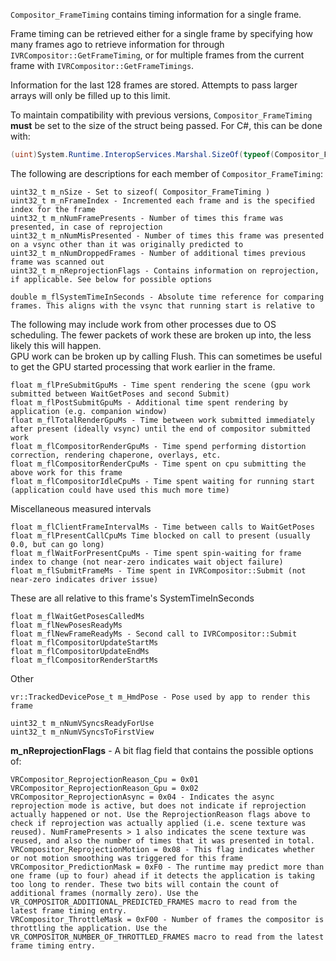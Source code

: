 `Compositor_FrameTiming` contains timing information for a single frame.

Frame timing can be retrieved either for a single frame by specifying how many frames ago to retrieve information for through `IVRCompositor::GetFrameTiming`, or for multiple frames from the current frame with `IVRCompositor::GetFrameTimings`.

Information for the last 128 frames are stored. Attempts to pass larger arrays will only be filled up to this limit.

To maintain compatibility with previous versions, `Compositor_FrameTiming` **must** be set to the size of the struct being passed. For C#, this can be done with:

```c#
(uint)System.Runtime.InteropServices.Marshal.SizeOf(typeof(Compositor_FrameTiming));
```

The following are descriptions for each member of `Compositor_FrameTiming`:

	uint32_t m_nSize - Set to sizeof( Compositor_FrameTiming )
	uint32_t m_nFrameIndex - Incremented each frame and is the specified index for the frame
	uint32_t m_nNumFramePresents - Number of times this frame was presented, in case of reprojection
	uint32_t m_nNumMisPresented - Number of times this frame was presented on a vsync other than it was originally predicted to
	uint32_t m_nNumDroppedFrames - Number of additional times previous frame was scanned out
	uint32_t m_nReprojectionFlags - Contains information on reprojection, if applicable. See below for possible options

	double m_flSystemTimeInSeconds - Absolute time reference for comparing frames. This aligns with the vsync that running start is relative to

The following may include work from other processes due to OS scheduling. The fewer packets of work these are broken up into, the less likely this will happen.  
GPU work can be broken up by calling Flush.  This can sometimes be useful to get the GPU started processing that work earlier in the frame.

	float m_flPreSubmitGpuMs - Time spent rendering the scene (gpu work submitted between WaitGetPoses and second Submit)
	float m_flPostSubmitGpuMs - Additional time spent rendering by application (e.g. companion window)
	float m_flTotalRenderGpuMs - Time between work submitted immediately after present (ideally vsync) until the end of compositor submitted work
	float m_flCompositorRenderGpuMs - Time spend performing distortion correction, rendering chaperone, overlays, etc.
	float m_flCompositorRenderCpuMs - Time spent on cpu submitting the above work for this frame
	float m_flCompositorIdleCpuMs - Time spent waiting for running start (application could have used this much more time)

Miscellaneous measured intervals

	float m_flClientFrameIntervalMs - Time between calls to WaitGetPoses
	float m_flPresentCallCpuMs Time blocked on call to present (usually 0.0, but can go long)
	float m_flWaitForPresentCpuMs - Time spent spin-waiting for frame index to change (not near-zero indicates wait object failure)
	float m_flSubmitFrameMs - Time spent in IVRCompositor::Submit (not near-zero indicates driver issue)

These are all relative to this frame's SystemTimeInSeconds

	float m_flWaitGetPosesCalledMs
	float m_flNewPosesReadyMs
	float m_flNewFrameReadyMs - Second call to IVRCompositor::Submit
	float m_flCompositorUpdateStartMs
	float m_flCompositorUpdateEndMs
	float m_flCompositorRenderStartMs

Other

	vr::TrackedDevicePose_t m_HmdPose - Pose used by app to render this frame

	uint32_t m_nNumVSyncsReadyForUse
	uint32_t m_nNumVSyncsToFirstView


**m_nReprojectionFlags** - A bit flag field that contains the possible options of:

	VRCompositor_ReprojectionReason_Cpu = 0x01
	VRCompositor_ReprojectionReason_Gpu = 0x02
	VRCompositor_ReprojectionAsync = 0x04 - Indicates the async reprojection mode is active, but does not indicate if reprojection actually happened or not. Use the ReprojectionReason flags above to check if reprojection was actually applied (i.e. scene texture was reused). NumFramePresents > 1 also indicates the scene texture was reused, and also the number of times that it was presented in total.
	VRCompositor_ReprojectionMotion = 0x08 - This flag indicates whether or not motion smoothing was triggered for this frame
	VRCompositor_PredictionMask = 0xF0 - The runtime may predict more than one frame (up to four) ahead if it detects the application is taking too long to render. These two bits will contain the count of additional frames (normally zero). Use the VR_COMPOSITOR_ADDITIONAL_PREDICTED_FRAMES macro to read from the latest frame timing entry.
	VRCompositor_ThrottleMask = 0xF00 - Number of frames the compositor is throttling the application. Use the VR_COMPOSITOR_NUMBER_OF_THROTTLED_FRAMES macro to read from the latest frame timing entry.